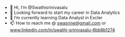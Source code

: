 - 👋 Hi, I’m @Swathisrinivasalu
- 👀 Looking forward to start my career in Data Analytics
- 🌱 I’m currently learning Data Analyst in Excler
- 📫 How to reach me @ swasrine@gmail.com or www.linkedin.com/in/swathi-srinivasalu-6bb8b1274


<!---
swathisrinivasalu/swathisrinivasalu is a ✨ special ✨ repository because its `README.md` (this file) appears on your GitHub profile.
You can click the Preview link to take a look at your changes.
--->
